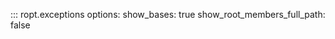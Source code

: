 ::: ropt.exceptions
    options:
        show_bases: true
        show_root_members_full_path: false
